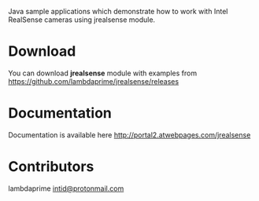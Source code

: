 Java sample applications which demonstrate how to work with Intel RealSense cameras using jrealsense module.

# Download

You can download **jrealsense** module with examples from <https://github.com/lambdaprime/jrealsense/releases>

# Documentation

Documentation is available here <http://portal2.atwebpages.com/jrealsense>

# Contributors

lambdaprime <intid@protonmail.com>
